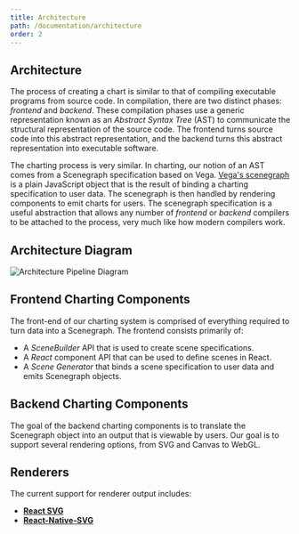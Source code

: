 ```yaml
---
title: Architecture
path: /documentation/architecture
order: 2
---
```


## Architecture

The process of creating a chart is similar to that of compiling executable
programs from source code. In compilation, there are two distinct
phases: _frontend_ and _backend_. These compilation phases use a generic
representation known as an _Abstract Syntax Tree_ (AST) to communicate the
structural representation of the source code. The frontend turns source code
into this abstract representation, and the backend turns this abstract
representation into executable software.

The charting process is very similar. In charting, our notion of an AST comes
from a Scenegraph specification based on Vega.
[Vega's scenegraph](https://github.com/vega/vega-scenegraph) is a plain
JavaScript object that is the result of binding a charting specification to
user data. The scenegraph is then handled by rendering components to emit
charts for users. The scenegraph specification is a useful abstraction that
allows any number of _frontend_ or _backend_ compilers to be attached to the
process, very much like how modern compilers work.

## Architecture Diagram

![Architecture Pipeline Diagram](/images/architecture_pipeline.png)

## Frontend Charting Components

The front-end of our charting system is comprised of everything required to
turn data into a Scenegraph. The frontend consists primarily of:

- A _SceneBuilder_ API that is used to create scene specifications.
- A _React_ component API that can be used to define scenes in React.
- A _Scene Generator_ that binds a scene specification to user data and emits
  Scenegraph objects.

## Backend Charting Components

The goal of the backend charting components is to translate the Scenegraph
object into an output that is viewable by users. Our goal is to support
several rendering options, from SVG and Canvas to WebGL.

## Renderers

The current support for renderer output includes:

- [**React SVG**](https://npmjs.org/package/@chart-parts/react-svg-renderer)
- [**React-Native-SVG**](https://npmjs.org/package/@chart-parts/react-svg-renderer)
